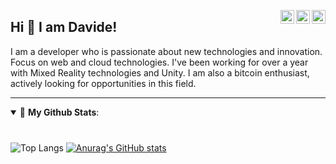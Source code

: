 
<!-- ![Profile Cover](https://github.com/daviogg/daviogg/blob/main/orwell-cover.png "Cover") -->


<a href="https://twitter.com/Daviogg" target="_blank" rel="nofollow"><img align="right" alt="Davide's Twitter" width="22px" src="https://cdn.jsdelivr.net/npm/simple-icons@v3/icons/twitter.svg" /></a><a href="https://www.linkedin.com/in/daviogg/" target="_blank" rel="nofollow"><img align="right" alt="Davide's LinkdeIn" width="22px" src="https://cdn.jsdelivr.net/npm/simple-icons@v3/icons/linkedin.svg" /></a><a href="https://www.instagram.com/daviogg" target="_blank" rel="nofollow"><img align="right" alt="Davide's Insta" width="22px" src="https://cdn.jsdelivr.net/npm/simple-icons@v3/icons/instagram.svg" /></a>

## Hi 👋 I am Davide! 
I am a developer who is passionate about new technologies and innovation. Focus on web and cloud technologies. I've been working for over a year with Mixed Reality technologies and Unity. I am also a bitcoin enthusiast, actively looking for opportunities in this field.

---
<details open>
 <summary> 🤖 <b>My Github Stats</b>: </summary>
<br>
<p align = "center">

###
![Top Langs](https://github-readme-stats.vercel.app/api/top-langs/?username=daviogg&layout=compact&theme=radical&hide=ShaderLab,HLSL,ASP.NET,smalltalk,&exclude_repo=Devcember,HoloPOC,rogue2k19&langs_count=8) 
[![Anurag's GitHub stats](https://github-readme-stats.vercel.app/api?username=daviogg&count_private=true&hide=stars&show_icons=true&theme=radical)](https://github.com/daviogg)

</p>
</details>

